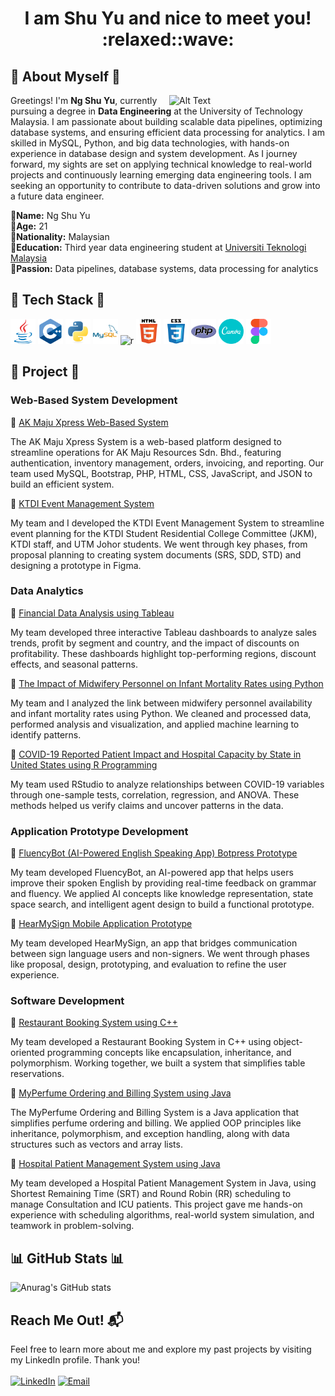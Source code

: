 <h1 align="center"> I am Shu Yu and nice to meet you! :relaxed::wave: </h1>

##  :shaved_ice: About Myself :shaved_ice:
<img src="https://i.pinimg.com/originals/c2/a1/1d/c2a11dae4a9e153f1d01a12107ca3912.gif" alt="Alt Text" width="250" align="right">

Greetings! I'm __Ng Shu Yu__, currently pursuing a degree in __Data Engineering__ at the University of Technology Malaysia. I am passionate about building scalable data pipelines, optimizing database systems, and ensuring efficient data processing for analytics. I am skilled in MySQL, Python, and big data technologies, with hands-on experience in database design and system development. As I journey forward, my sights are set on applying technical knowledge to real-world projects and continuously learning emerging data engineering tools. I am seeking an opportunity to contribute to data-driven solutions and grow into a future data engineer.

:small_blue_diamond:__Name:__ Ng Shu Yu <br>
:small_blue_diamond:__Age:__ 21 <br>
:small_blue_diamond:__Nationality:__ Malaysian       
:small_blue_diamond:__Education:__ Third year data engineering student at [Universiti Teknologi Malaysia](https://www.utm.my)       
:small_blue_diamond:__Passion:__ Data pipelines, database systems, data processing for analytics

## :telescope: Tech Stack :telescope:
 <img src="https://raw.githubusercontent.com/devicons/devicon/master/icons/java/java-original.svg" alt="java" width="40" height="40"/> <img src="https://raw.githubusercontent.com/devicons/devicon/master/icons/cplusplus/cplusplus-original.svg" alt="cplusplus" width="40" height="40"/> <img src="https://raw.githubusercontent.com/devicons/devicon/master/icons/python/python-original.svg" alt="Python" width="40" height="40"> <img src="https://raw.githubusercontent.com/devicons/devicon/master/icons/mysql/mysql-original-wordmark.svg" alt="mysql" width="40" height="40"/> <img src="https://upload.wikimedia.org/wikipedia/commons/thumb/1/1b/R_logo.svg/256px-R_logo.svg.png" alt="r" width="40" height="40"/> <img src="https://raw.githubusercontent.com/devicons/devicon/master/icons/html5/html5-original-wordmark.svg" alt="html5" width="40" height="40"/> <img src="https://raw.githubusercontent.com/devicons/devicon/master/icons/css3/css3-original-wordmark.svg" alt="css3" width="40" height="40"/> <img src="https://raw.githubusercontent.com/devicons/devicon/master/icons/php/php-original.svg" alt="PHP" width="40" height="40"> <img src="https://raw.githubusercontent.com/devicons/devicon/master/icons/canva/canva-original.svg" alt="canva" width="40" height="40"/> <img src="https://raw.githubusercontent.com/devicons/devicon/master/icons/figma/figma-original.svg" alt="figma" width="40" height="40"/>

## :memo: Project :memo: 
### Web-Based System Development
:small_orange_diamond: [AK Maju Xpress Web-Based System](#)

The AK Maju Xpress System is a web-based platform designed to streamline operations for AK Maju Resources Sdn. Bhd., featuring authentication, inventory management, orders, invoicing, and reporting. Our team used MySQL, Bootstrap, PHP, HTML, CSS, JavaScript, and JSON to build an efficient system.
  
:small_orange_diamond: [KTDI Event Management System](https://github.com/drshahizan/software-engineering/tree/main/project/project/sec01/curiousity)

My team and I developed the KTDI Event Management System to streamline event planning for the KTDI Student Residential College Committee (JKM), KTDI staff, and UTM Johor students. We went through key phases, from proposal planning to creating system documents (SRS, SDD, STD) and designing a prototype in Figma. 

### Data Analytics

:small_orange_diamond: [Financial Data Analysis using Tableau](https://www.youtube.com/watch?v=fZLTfcAt8Wo)

My team developed three interactive Tableau dashboards to analyze sales trends, profit by segment and country, and the impact of discounts on profitability. These dashboards highlight top-performing regions, discount effects, and seasonal patterns.

:small_orange_diamond: [The Impact of Midwifery Personnel on Infant Mortality Rates using Python](https://drive.google.com/file/d/1x9mS4nS3pps2WRXXMzIGlnbPtFv6D34q/view?usp=embed_facebook)

My team and I analyzed the link between midwifery personnel availability and infant mortality rates using Python. We cleaned and processed data, performed analysis and visualization, and applied machine learning to identify patterns. 

:small_orange_diamond: [COVID-19 Reported Patient Impact and Hospital Capacity by State in United States using R Programming](https://www.youtube.com/watch?v=xeGShuKZgdA)

My team used RStudio to analyze relationships between COVID-19 variables through one-sample tests, correlation, regression, and ANOVA. These methods helped us verify claims and uncover patterns in the data. 

### Application Prototype Development

:small_orange_diamond: [FluencyBot (AI-Powered English Speaking App) Botpress Prototype](#)

My team developed FluencyBot, an AI-powered app that helps users improve their spoken English by providing real-time feedback on grammar and fluency. We applied AI concepts like knowledge representation, state space search, and intelligent agent design to build a functional prototype. 

:small_orange_diamond: [HearMySign Mobile Application Prototype](https://www.youtube.com/watch?v=Fzpbbfb1aYY)

My team developed HearMySign, an app that bridges communication between sign language users and non-signers. We went through phases like proposal, design, prototyping, and evaluation to refine the user experience. 

### Software Development
:small_orange_diamond: [Restaurant Booking System using C++](https://www.youtube.com/watch?v=jasoyog7oDM)

My team developed a Restaurant Booking System in C++ using object-oriented programming concepts like encapsulation, inheritance, and polymorphism. Working together, we built a system that simplifies table reservations.

:small_orange_diamond: [MyPerfume Ordering and Billing System using Java](#)

The MyPerfume Ordering and Billing System is a Java application that simplifies perfume ordering and billing. We applied OOP principles like inheritance, polymorphism, and exception handling, along with data structures such as vectors and array lists.

:small_orange_diamond: [Hospital Patient Management System using Java](https://www.youtube.com/watch?v=040VGHLbyYE)

My team developed a Hospital Patient Management System in Java, using Shortest Remaining Time (SRT) and Round Robin (RR) scheduling to manage Consultation and ICU patients. This project gave me hands-on experience with scheduling algorithms, real-world system simulation, and teamwork in problem-solving.

## :bar_chart: GitHub Stats :bar_chart:
![Anurag's GitHub stats](https://github-readme-stats.vercel.app/api?username=ShuYu03&show_icons=true&theme=dracula)

## Reach Me Out! :mailbox_with_mail:
Feel free to learn more about me and explore my past projects by visiting my LinkedIn profile. Thank you! <br> <br>
<a href="https://www.linkedin.com/in/ng-shu-yu-556884266/"><img alt="LinkedIn" src="https://img.shields.io/badge/-NgShuYu-blue?style=flat&logo=Linkedin&logoColor=white"></a>
<a href="mailto:shu.yu2003@graduate.utm.my"><img alt="Email" src="https://img.shields.io/badge/Email-shu.yu2003%40graduate.utm.my-red"></a>


